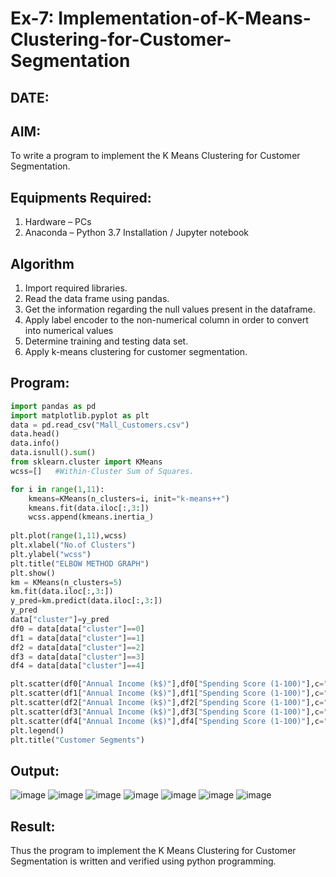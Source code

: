 # Ex-7: Implementation-of-K-Means-Clustering-for-Customer-Segmentation
## DATE:
## AIM:
To write a program to implement the K Means Clustering for Customer Segmentation.

## Equipments Required:
1. Hardware – PCs
2. Anaconda – Python 3.7 Installation / Jupyter notebook

## Algorithm
1. Import required libraries.
2. Read the data frame using pandas.
3. Get the information regarding the null values present in the dataframe.
4. Apply label encoder to the non-numerical column in order to convert into numerical values
5. Determine training and testing data set.
6. Apply k-means clustering for customer segmentation.
## Program:

```Python
import pandas as pd
import matplotlib.pyplot as plt
data = pd.read_csv("Mall_Customers.csv")
data.head()
data.info()
data.isnull().sum()
from sklearn.cluster import KMeans
wcss=[]   #Within-Cluster Sum of Squares.

for i in range(1,11):
    kmeans=KMeans(n_clusters=i, init="k-means++")
    kmeans.fit(data.iloc[:,3:])
    wcss.append(kmeans.inertia_)
    
plt.plot(range(1,11),wcss)
plt.xlabel("No.of Clusters")
plt.ylabel("wcss")
plt.title("ELBOW METHOD GRAPH")
plt.show()
km = KMeans(n_clusters=5)
km.fit(data.iloc[:,3:])
y_pred=km.predict(data.iloc[:,3:])
y_pred
data["cluster"]=y_pred
df0 = data[data["cluster"]==0]
df1 = data[data["cluster"]==1]
df2 = data[data["cluster"]==2]
df3 = data[data["cluster"]==3]
df4 = data[data["cluster"]==4]

plt.scatter(df0["Annual Income (k$)"],df0["Spending Score (1-100)"],c="red",label="cluster0")
plt.scatter(df1["Annual Income (k$)"],df1["Spending Score (1-100)"],c="green",label="cluster1")
plt.scatter(df2["Annual Income (k$)"],df2["Spending Score (1-100)"],c="purple",label="cluster2")
plt.scatter(df3["Annual Income (k$)"],df3["Spending Score (1-100)"],c="blue",label="cluster3")
plt.scatter(df4["Annual Income (k$)"],df4["Spending Score (1-100)"],c="gold",label="cluster4")
plt.legend()
plt.title("Customer Segments")
```

## Output:
![image](https://github.com/RahulM2005R/Implementation-of-K-Means-Clustering-for-Customer-Segmentation/assets/166299886/6bfe56ab-cb96-410a-9db4-f55e7e43505e)
![image](https://github.com/RahulM2005R/Implementation-of-K-Means-Clustering-for-Customer-Segmentation/assets/166299886/26e99a9b-155e-48f9-a406-202c4f0c1424)
![image](https://github.com/RahulM2005R/Implementation-of-K-Means-Clustering-for-Customer-Segmentation/assets/166299886/04b7dfd0-ff27-41d3-90db-dad7be88b8ad)
![image](https://github.com/RahulM2005R/Implementation-of-K-Means-Clustering-for-Customer-Segmentation/assets/166299886/aa6e54de-57c1-4904-b819-efdde42f450a)
![image](https://github.com/RahulM2005R/Implementation-of-K-Means-Clustering-for-Customer-Segmentation/assets/166299886/6895d451-b3ff-480c-bac8-474cfde2a5a1)
![image](https://github.com/RahulM2005R/Implementation-of-K-Means-Clustering-for-Customer-Segmentation/assets/166299886/a6c8e7be-831b-419c-a85b-adf385d039c8)
![image](https://github.com/RahulM2005R/Implementation-of-K-Means-Clustering-for-Customer-Segmentation/assets/166299886/d8a90b81-5169-46f1-8efe-83d016abd023)




## Result:
Thus the program to implement the K Means Clustering for Customer Segmentation is written and verified using python programming.

